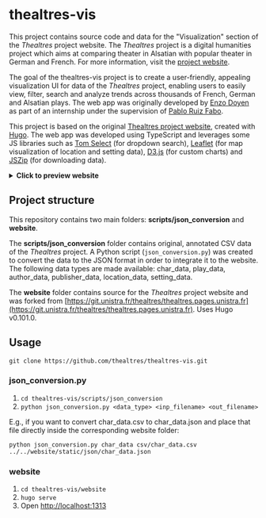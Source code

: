 # thealtres-vis

This project contains source code and data for the "Visualization" section of the _Thealtres_ project website. The _Thealtres_ project is a digital humanities project which aims at comparing theater in Alsatian with popular theater in German and French. For more information, visit the [project website](https://thealtres.pages.unistra.fr/).

The goal of the thealtres-vis project is to create a user-friendly, appealing visualization UI for data of the _Thealtres_ project, enabling users to easily view, filter, search and analyze trends across thousands of French, German and Alsatian plays. The web app was originally developed by [Enzo Doyen](https://edoyen.com/) as part of an internship under the supervision of [Pablo Ruiz Fabo](https://ruizfabo.link/unistra).

This project is based on the original [Thealtres project website](https://git.unistra.fr/thealtres/thealtres.pages.unistra.fr), created with [Hugo](https://gohugo.io/). The web app was developed using TypeScript and leverages some JS libraries such as [Tom Select](https://tom-select.js.org/) (for dropdown search), [Leaflet](https://leafletjs.com/) (for map visualization of location and setting data), [D3.js](https://d3js.org/) (for custom charts) and [JSZip](https://stuk.github.io/jszip/) (for downloading data).

<details>
  <summary><b>Click to preview website</b></summary>
  <img src="https://i.imgur.com/fuMQGrY.png" alt="Visualization Website Preview">
</details>

## Project structure

This repository contains two main folders: **scripts/json_conversion** and **website**.

The **scripts/json_conversion** folder contains original, annotated CSV data of the _Thealtres_ project. A Python script (`json_conversion.py`) was created to convert the data to the JSON format in order to integrate it to the website.
The following data types are made available: char_data, play_data, author_data, publisher_data, location_data, setting_data.

The **website** folder contains source for the _Thealtres_ project website and was forked from [https://git.unistra.fr/thealtres/thealtres.pages.unistra.fr](https://git.unistra.fr/thealtres/thealtres.pages.unistra.fr).
Uses Hugo v0.101.0.

## Usage

`git clone https://github.com/thealtres/thealtres-vis.git`

### json_conversion.py

1) `cd thealtres-vis/scripts/json_conversion`
2) `python json_conversion.py <data_type> <inp_filename> <out_filename>`

E.g., if you want to convert char_data.csv to char_data.json and place that file directly inside the corresponding website folder:

`python json_conversion.py char_data csv/char_data.csv ../../website/static/json/char_data.json`

### website

1) `cd thealtres-vis/website`
2) `hugo serve`
3) Open [http://localhost:1313](http://localhost:1313)
